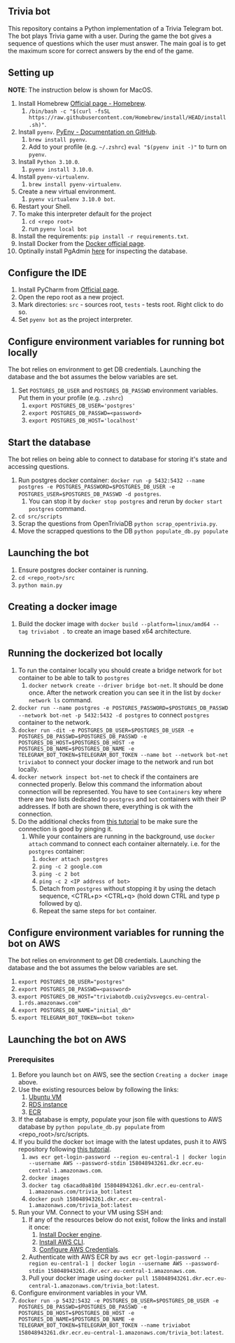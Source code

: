 ## Trivia bot 
   This repository contains a Python implementation of a Trivia Telegram bot. The bot plays Trivia game with a user. During the game the bot gives a sequence of questions which the user must answer. The main goal is to get the maximum score for correct answers by the end of the game.

## Setting up


**NOTE**: The instruction below is shown for MacOS.
1. Install Homebrew [Official page - Homebrew](https://brew.sh/).
   1. `/bin/bash -c "$(curl -fsSL https://raw.githubusercontent.com/Homebrew/install/HEAD/install.sh)"`.
1. Install `pyenv`. [PyEnv - Documentation on GitHub](https://github.com/pyenv/pyenv).
   1. `brew install pyenv`.
   1. Add to your profile (e.g. `~/.zshrc`) `eval "$(pyenv init -)"` to turn on `pyenv`.
1. Install `Python 3.10.0`.
   1. `pyenv install 3.10.0`.
1. Install `pyenv-virtualenv`.
   1. `brew install pyenv-virtualenv`.
1. Create a new virtual environment.
   1. `pyenv virtualenv 3.10.0 bot`.
1. Restart your Shell.
1. To make this interpreter default for the project
   1. `cd <repo root>`
   1. run `pyenv local bot`
1. Install the requirements: `pip install -r requirements.txt`.
1. Install Docker from the [Docker official page](https://www.docker.com/).
1. Optinally install PgAdmin [here](https://www.postgresql.org/ftp/pgadmin/pgadmin4/) for inspecting the database.


## Configure the IDE

1. Install PyCharm from [Official page](https://www.jetbrains.com/pycharm/).
1. Open the repo root as a new project.
1. Mark directories: `src` - sources root, `tests` - tests root. Right click to do so.
1. Set `pyenv bot` as the project interpreter.


## Configure environment variables for running bot locally

The bot relies on environment to get DB credentials. Launching the database and the bot assumes the below variables are set.

1. Set `POSTGRES_DB_USER` and `POSTGRES_DB_PASSWD` environment variables. Put them in your profile (e.g. `.zshrc`)
   1. `export POSTGRES_DB_USER='postgres'`
   1. `export POSTGRES_DB_PASSWD=<password>`
   1. `export POSTGRES_DB_HOST='localhost'`


## Start the database

The bot relies on being able to connect to database for storing it's state and accessing questions.

1. Run postgres docker container: `docker run -p 5432:5432 --name postgres -e POSTGRES_PASSWORD=$POSTGRES_DB_USER -e POSTGRES_USER=$POSTGRES_DB_PASSWD -d postgres`.
   1. You can stop it by `docker stop postgres` and rerun by `docker start postgres` command.
1. `cd src/scripts`
1. Scrap the questions from OpenTriviaDB `python scrap_opentrivia.py`.
1. Move the scrapped questions to the DB `python populate_db.py populate`


## Launching the bot

1. Ensure postgres docker container is running.
1. `cd <repo_root>/src`
1. `python main.py`


## Creating a docker image 

1. Build the docker image with `docker build --platform=linux/amd64 --tag triviabot .` to create an image based x64 architecture. 


## Running the dockerized bot locally

1. To run the container locally you should create a bridge network for `bot` container to be able to talk to `postgres`
   1. `docker network create --driver bridge bot-net`. It should be done once. After the network creation you can see it in the list by `docker network ls` command. 
1. `docker run --name postgres -e POSTGRES_PASSWORD=$POSTGRES_DB_PASSWD --network bot-net -p 5432:5432 -d postgres` to connect `postgres` container to the network.
1. `docker run -dit -e POSTGRES_DB_USER=$POSTGRES_DB_USER -e POSTGRES_DB_PASSWD=$POSTGRES_DB_PASSWD -e POSTGRES_DB_HOST=$POSTGRES_DB_HOST -e POSTGRES_DB_NAME=$POSTGRES_DB_NAME -e TELEGRAM_BOT_TOKEN=$TELEGRAM_BOT_TOKEN --name bot --network bot-net triviabot` to connect your docker image to the network and run bot locally.
1. `docker network inspect bot-net` to check if the containers are connected properly. Below this command the information about connection will be represented. You have to see `Containers` key where there are two lists dedicated to `postgres` and `bot` containers with their IP addresses. If both are shown there, everything is ok with the connection. 
1. Do the additional checks from [this tutorial](https://docs.docker.com/network/network-tutorial-standalone/#use-user-defined-bridge-networks) to be make sure the connection is good by pinging it.
   1. While your containers are running in the background, use `docker attach` command to connect each container alternately. i.e. for the `postgres` container:
      1. `docker attach postgres`
      1. `ping -c 2 google.com`
      1. `ping -c 2 bot`
      1. `ping -c 2 <IP address of bot>`
      1. Detach from `postgres` without stopping it by using the detach sequence, <CTRL+p> <CTRL+q> (hold down CTRL and type p followed by q).
      1. Repeat the same steps for `bot` container.


## Configure environment variables for running the bot on AWS

The bot relies on environment to get DB credentials. Launching the database and the bot assumes the below variables are set.

   1. `export POSTGRES_DB_USER="postgres"`
   1. `export POSTGRES_DB_PASSWD=<password>`
   1. `export POSTGRES_DB_HOST="triviabotdb.cuiy2vsvegcs.eu-central-1.rds.amazonaws.com"`
   1. `export POSTGRES_DB_NAME="initial_db"`
   1. `export TELEGRAM_BOT_TOKEN=<bot token>`
  
 
## Launching the bot on AWS

### Prerequisites
1. Before you launch `bot` on AWS, see the section `Creating a docker image` above.
1. Use the existing resources below by following the links:
   1. [Ubuntu VM](https://eu-central-1.console.aws.amazon.com/ec2/home?region=eu-central-1#InstanceDetails:instanceId=i-0e19f4912725d17f4)
   1. [RDS instance](https://eu-central-1.console.aws.amazon.com/rds/home?region=eu-central-1#database:id=triviabotdb;is-cluster=false)
   1. [ECR](https://eu-central-1.console.aws.amazon.com/ecr/repositories?region=eu-central-1)
1. If the database is empty, populate your json file with questions to AWS database by `python populate_db.py populate` from <repo_root>/src/scripts.
1. If you build the docker `bot` image with the latest updates, push it to AWS repository following [this tutorial](https://docs.aws.amazon.com/AmazonECR/latest/userguide/docker-push-ecr-image.html).
   1. `aws ecr get-login-password --region eu-central-1 | docker login --username AWS --password-stdin 158048943261.dkr.ecr.eu-central-1.amazonaws.com`.
   1. `docker images`
   1. `docker tag c6acad0a810d 158048943261.dkr.ecr.eu-central-1.amazonaws.com/trivia_bot:latest`
   1. `docker push 158048943261.dkr.ecr.eu-central-1.amazonaws.com/trivia_bot:latest`
1. Run your VM. Connect to your VM using SSH and:
   1. If any of the resources below do not exist, follow the links and install it once: 
      1. [Install Docker engine](https://docs.docker.com/engine/install/).
      1. [Install AWS CLI](https://docs.aws.amazon.com/cli/latest/userguide/getting-started-install.html).
      1. [Configure AWS Credentials](https://docs.aws.amazon.com/cli/latest/userguide/cli-configure-quickstart.html#cli-configure-quickstart-config).
   1. Authenticate with AWS ECR by `aws ecr get-login-password --region eu-central-1 | docker login --username AWS --password-stdin 158048943261.dkr.ecr.eu-central-1.amazonaws.com`.
   1. Pull your docker image using `docker pull 158048943261.dkr.ecr.eu-central-1.amazonaws.com/trivia_bot:latest`.
1. Configure environment variables in your VM. 
1. `docker run -p 5432:5432 -e POSTGRES_DB_USER=$POSTGRES_DB_USER -e POSTGRES_DB_PASSWD=$POSTGRES_DB_PASSWD -e POSTGRES_DB_HOST=$POSTGRES_DB_HOST -e POSTGRES_DB_NAME=$POSTGRES_DB_NAME -e TELEGRAM_BOT_TOKEN=$TELEGRAM_BOT_TOKEN --name triviabot 158048943261.dkr.ecr.eu-central-1.amazonaws.com/trivia_bot:latest`.